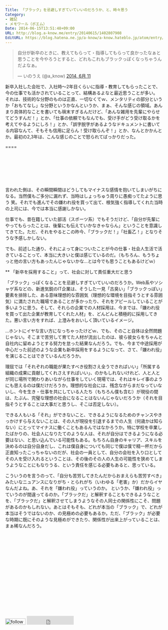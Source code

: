 ```yaml
---
Title: 「ブラック」を忌避しすぎていていいのだろうか、と、時々思う
Category:
- 雑記
- メモワール（ポエム）
Date: 2014-06-15T13:51:48+09:00
URL: http://blog.a-know.me/entry/20140615/1402807908
EditURL: https://blog.hatena.ne.jp/a-know/a-know.hateblo.jp/atom/entry/12921228815727979213
---
```


<blockquote class="twitter-tweet" lang="ja"><p>自分が新卒のときに、教えてもらって・指導してもらって良かったなぁと思うことを今やろうとすると、どれもこれもブラックっぽくなっちゃうんだよなぁ。</p>&mdash; いのうえ (@a_know) <a href="https://twitter.com/a_know/statuses/476694681128939520">2014, 6月 11</a></blockquote>

新卒入社した会社で、入社時〜2年目くらいに指導・教育してもらったことで、今の仕事でも活かされていることって、結構あるよなと最近思うことが多い。
それは、技術的な分野のものは正直、一切なくてｗ、メンタリティの部分というか「おもてなし」な分野というかなんというか、まぁ、そんな感じの領域。あんまり具体的なことを書いても瑣末すぎるんだけど、「あんな雑用を先輩にやらせてどうすんだ！」とか、「仕事の依頼でもなんでも、受け手がどう受け取るかを考えてやるようにしろ！」とか、「誤字脱字があるようなドキュメントに書いてる内容なんて、そもそも信用に足らん！受け取らんぞ！」とか、なんとかかんとか。最初の2,3年は、こんな感じのことで怒られてばっかりだった。

====

<script async src="//pagead2.googlesyndication.com/pagead/js/adsbygoogle.js"></script>
<!-- article-top -->
<ins class="adsbygoogle"
     style="display:inline-block;width:728px;height:90px"
     data-ad-client="ca-pub-3463034538369189"
     data-ad-slot="8367620130"></ins>
<script>
(adsbygoogle = window.adsbygoogle || []).push({});
</script>


言われた側は、その瞬間瞬間はどうしてもマイナスな感情を抱いてしまいがちになる。当然僕もご多分に漏れず、当時はしょっちゅう周りに愚痴ってたように思う 笑。それでも進んでその嫌われ役を買って出て、根気強く指導してくれた当時の上司には、今では本当に感謝しかない。


仕事でも、昔在籍していた部活（スポーツ系）でもそうだけど、「自分が先輩にやってもらったことは、後輩にも伝えていかなきゃならん」ということを意識してきてた。ただ、それをやるとこの昨今、「ブラックだ！」「社畜乙！」となりそうな予感しかしない。


でも、前述した通り、それによって身についたことが今の仕事・社会人生活で活きていることって、本当に大きいと僕は感じているのだ。（もちろん、もうちょっと他の言い方もあったんじゃないかな...とは今でも思うこともあるけどｗ）


** 「新卒を採用すること」って、社会に対して責任重大だと思う


「ブラック」っぽくなることを忌避しすぎていていいのだろうか。Web系やソシャゲ系などの、新進気鋭のIT企業は、そうした一見「古臭い」「ブラックっぽい」要素を排除した、ある意味理想的な雰囲気（理想的な環境を目指そうとする雰囲気）に満たされた職場であることが多かったり、それをアピールしていることが多いように思う。そして、それらの企業での人材採用は、今までは、「嫌われ役を買って出た企業が教育してくれた人材」を、どんどんと積極的に採用してきた。悪い言い方をすれば、上澄みをおいしく頂いているイメージ。


...ホントにイヤな言い方になっちゃったけどｗ、でも、そのこと自体は全然問題じゃない。そこまで苦労して育てた人材が流出したのは、彼ら彼女らをちゃんと自社内に留めようとする努力を怠った結果なんだろう。でも、今まで中途採用が中心だった前述のような企業も新卒採用をするようになって、さて、「嫌われ役」を演じることはできているんだろうか。


理屈では「それぞれの職能が果たすべき役割さえ全うできればいい」「所属する組織の成果に貢献してくれさえすればいい」、のかもしれないけれど、人と人とが同じ場所で関わりあいながら仕事をしていく現場では、それはキレイ事のようにも思えるのは僕だけだろうか。理想的な社会には、残念ながらまだなっていないし、今を生き・仕事を共にしている人たち（もちろん僕も含む）が現役の間は、たぶん、完璧な理想の社会になることはないんじゃないだろうか（それを目指そうとすることは大事だと思うし、そこは否定しない）。


できる人もいる「それ」ができないこと、できるようになるためのチャンスやきっかけすら与えないことは、その人が現役を引退するまでの人生（何歳かは知らない）にとってマイナスに働くこともあるんではなかろうか。特に学校を卒業したばかりの、社会人になりたてのような人は、それが自分はできるようになる必要はない、と思い込んでいる可能性もある。もちろん自身のキャリア、スキルを決めるのは自分自身だし、これは僕自身についても同じで僕は僕で精一杯だから正直知ったこっちゃないのだが、社会の一員として、自分の会社を入り口としてその人を受け入れるということは、その後のその人の人生の可能性を狭めてしまうようなことにもなりうる、という責任を感じる必要もあると、思っている。


こういうのを言うのって、「自分も苦労してきたんだからおまえらも苦労すべき」みたいなニュアンスになりがち・とられがち（いわゆる「老害」か）だからイヤなんだよね。あ、それを「嫌われ役」っていうのか。
というか、「嫌われ役」っていうのが間違ってるのか。「ブラックだ」と解釈することもできるようなことを、「ブラックだ」と解釈させてしまうようなその人同士の関係性にこそ、問題があるのかもしれない。あとはそもそも、どれが本当の「ブラック」で、どれが本当はそうではないのか、の見極めの必要もあるか。ただ、「ブラック」が必要な時期に既にそのような見極めができたり、関係性が出来上がっていることは、まぁ稀なんだろう。

<script async src="//pagead2.googlesyndication.com/pagead/js/adsbygoogle.js"></script>
<!-- article-bottom2 -->
<ins class="adsbygoogle"
     style="display:inline-block;width:300px;height:250px"
     data-ad-client="ca-pub-3463034538369189"
     data-ad-slot="5274552934"></ins>
<script>
(adsbygoogle = window.adsbygoogle || []).push({});
</script>


<div>
<a href='http://cloud.feedly.com/#subscription%2Ffeed%2Fhttp%3A%2F%2Fblog.a-know.me%2Ffeed'  target='blank'><img id='feedlyFollow' src='http://s3.feedly.com/img/follows/feedly-follow-rectangle-volume-small_2x.png' alt='follow us in feedly' width='65' height='20'></a>

<iframe src="http://blog.hatena.ne.jp/a-know/a-know.hateblo.jp/subscribe/iframe" allowtransparency="true" frameborder="0" scrolling="no" width="150" height="28"></iframe>
</div>

